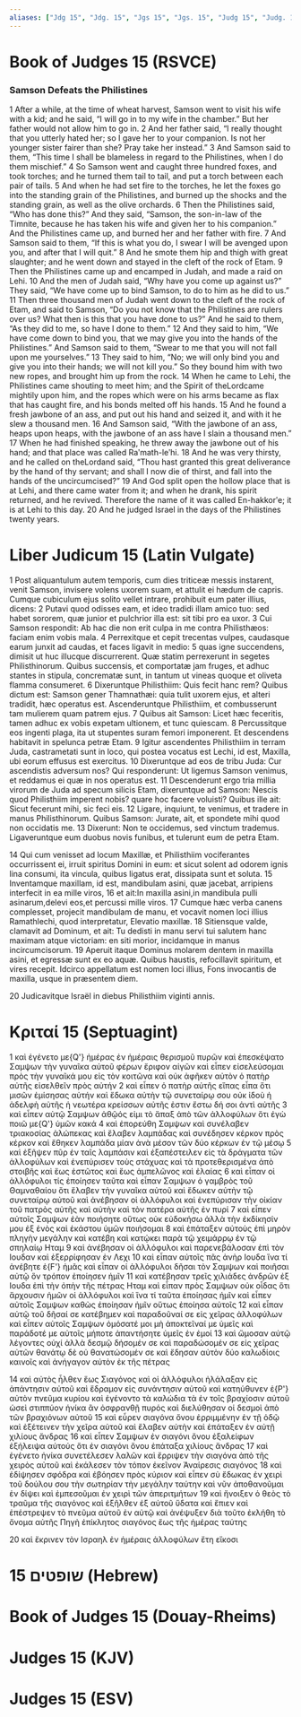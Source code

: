 ```yaml
---
aliases: ["Jdg 15", "Jdg. 15", "Jgs 15", "Jgs. 15", "Judg 15", "Judg. 15"]
---
```



# Book of Judges 15 (RSVCE)

### Samson Defeats the Philistines
1 After a while, at the time of wheat harvest, Samson went to visit his wife with a kid; and he said, “I will go in to my wife in the chamber.” But her father would not allow him to go in.
2 And her father said, “I really thought that you utterly hated her; so I gave her to your companion. Is not her younger sister fairer than she? Pray take her instead.”
3 And Samson said to them, “This time I shall be blameless in regard to the Philistines, when I do them mischief.”
4 So Samson went and caught three hundred foxes, and took torches; and he turned them tail to tail, and put a torch between each pair of tails.
5 And when he had set fire to the torches, he let the foxes go into the standing grain of the Philistines, and burned up the shocks and the standing grain, as well as the olive orchards.
6 Then the Philistines said, “Who has done this?” And they said, “Samson, the son-in-law of the Timnite, because he has taken his wife and given her to his companion.” And the Philistines came up, and burned her and her father with fire.
7 And Samson said to them, “If this is what you do, I swear I will be avenged upon you, and after that I will quit.”
8 And he smote them hip and thigh with great slaughter; and he went down and stayed in the cleft of the rock of Etam.
9 Then the Philistines came up and encamped in Judah, and made a raid on Lehi.
10 And the men of Judah said, “Why have you come up against us?” They said, “We have come up to bind Samson, to do to him as he did to us.”
11 Then three thousand men of Judah went down to the cleft of the rock of Etam, and said to Samson, “Do you not know that the Philistines are rulers over us? What then is this that you have done to us?” And he said to them, “As they did to me, so have I done to them.”
12 And they said to him, “We have come down to bind you, that we may give you into the hands of the Philistines.” And Samson said to them, “Swear to me that you will not fall upon me yourselves.”
13 They said to him, “No; we will only bind you and give you into their hands; we will not kill you.” So they bound him with two new ropes, and brought him up from the rock.
14 When he came to Lehi, the Philistines came shouting to meet him; and the Spirit of theLordcame mightily upon him, and the ropes which were on his arms became as flax that has caught fire, and his bonds melted off his hands.
15 And he found a fresh jawbone of an ass, and put out his hand and seized it, and with it he slew a thousand men.
16 And Samson said, “With the jawbone of an ass, heaps upon heaps, with the jawbone of an ass have I slain a thousand men.”
17 When he had finished speaking, he threw away the jawbone out of his hand; and that place was called Raʹmath-leʹhi.
18 And he was very thirsty, and he called on theLordand said, “Thou hast granted this great deliverance by the hand of thy servant; and shall I now die of thirst, and fall into the hands of the uncircumcised?”
19 And God split open the hollow place that is at Lehi, and there came water from it; and when he drank, his spirit returned, and he revived. Therefore the name of it was called En-hakkorʹe; it is at Lehi to this day.
20 And he judged Israel in the days of the Philistines twenty years.


# Liber Judicum 15 (Latin Vulgate)

1 Post aliquantulum autem temporis, cum dies triticeæ messis instarent, venit Samson, invisere volens uxorem suam, et attulit ei hædum de capris. Cumque cubiculum ejus solito vellet intrare, prohibuit eum pater illius, dicens:
2 Putavi quod odisses eam, et ideo tradidi illam amico tuo: sed habet sororem, quæ junior et pulchrior illa est: sit tibi pro ea uxor.
3 Cui Samson respondit: Ab hac die non erit culpa in me contra Philisthæos: faciam enim vobis mala.
4 Perrexitque et cepit trecentas vulpes, caudasque earum junxit ad caudas, et faces ligavit in medio:
5 quas igne succendens, dimisit ut huc illucque discurrerent. Quæ statim perrexerunt in segetes Philisthinorum. Quibus succensis, et comportatæ jam fruges, et adhuc stantes in stipula, concrematæ sunt, in tantum ut vineas quoque et oliveta flamma consumeret.
6 Dixeruntque Philisthiim: Quis fecit hanc rem? Quibus dictum est: Samson gener Thamnathæi: quia tulit uxorem ejus, et alteri tradidit, hæc operatus est. Ascenderuntque Philisthiim, et combusserunt tam mulierem quam patrem ejus.
7 Quibus ait Samson: Licet hæc feceritis, tamen adhuc ex vobis expetam ultionem, et tunc quiescam.
8 Percussitque eos ingenti plaga, ita ut stupentes suram femori imponerent. Et descendens habitavit in spelunca petræ Etam.
9 Igitur ascendentes Philisthiim in terram Juda, castrametati sunt in loco, qui postea vocatus est Lechi, id est, Maxilla, ubi eorum effusus est exercitus.
10 Dixeruntque ad eos de tribu Juda: Cur ascendistis adversum nos? Qui responderunt: Ut ligemus Samson venimus, et reddamus ei quæ in nos operatus est.
11 Descenderunt ergo tria millia virorum de Juda ad specum silicis Etam, dixeruntque ad Samson: Nescis quod Philisthiim imperent nobis? quare hoc facere voluisti? Quibus ille ait: Sicut fecerunt mihi, sic feci eis.
12 Ligare, inquiunt, te venimus, et tradere in manus Philisthinorum. Quibus Samson: Jurate, ait, et spondete mihi quod non occidatis me.
13 Dixerunt: Non te occidemus, sed vinctum trademus. Ligaveruntque eum duobus novis funibus, et tulerunt eum de petra Etam.

14 Qui cum venisset ad locum Maxillæ, et Philisthiim vociferantes occurrissent ei, irruit spiritus Domini in eum: et sicut solent ad odorem ignis lina consumi, ita vincula, quibus ligatus erat, dissipata sunt et soluta.
15 Inventamque maxillam, id est, mandibulam asini, quæ jacebat, arripiens interfecit in ea mille viros,
16 et ait:In maxilla asini,in mandibula pulli asinarum,delevi eos,et percussi mille viros.
17 Cumque hæc verba canens complesset, projecit mandibulam de manu, et vocavit nomen loci illius Ramathlechi, quod interpretatur, Elevatio maxillæ.
18 Sitiensque valde, clamavit ad Dominum, et ait: Tu dedisti in manu servi tui salutem hanc maximam atque victoriam: en siti morior, incidamque in manus incircumcisorum.
19 Aperuit itaque Dominus molarem dentem in maxilla asini, et egressæ sunt ex eo aquæ. Quibus haustis, refocillavit spiritum, et vires recepit. Idcirco appellatum est nomen loci illius, Fons invocantis de maxilla, usque in præsentem diem.

20 Judicavitque Israël in diebus Philisthiim viginti annis.


# Κριταί 15 (Septuagint)

1 καὶ ἐγένετο με{Q'} ἡμέρας ἐν ἡμέραις θερισμοῦ πυρῶν καὶ ἐπεσκέψατο Σαμψων τὴν γυναῖκα αὐτοῦ φέρων ἔριφον αἰγῶν καὶ εἶπεν εἰσελεύσομαι πρὸς τὴν γυναῖκά μου εἰς τὸν κοιτῶνα καὶ οὐκ ἀφῆκεν αὐτὸν ὁ πατὴρ αὐτῆς εἰσελθεῖν πρὸς αὐτήν
2 καὶ εἶπεν ὁ πατὴρ αὐτῆς εἴπας εἶπα ὅτι μισῶν ἐμίσησας αὐτήν καὶ ἔδωκα αὐτὴν τῷ συνεταίρῳ σου οὐκ ἰδοὺ ἡ ἀδελφὴ αὐτῆς ἡ νεωτέρα κρείσσων αὐτῆς ἐστιν ἔστω δή σοι ἀντὶ αὐτῆς
3 καὶ εἶπεν αὐτῷ Σαμψων ἀθῷός εἰμι τὸ ἅπαξ ἀπὸ τῶν ἀλλοφύλων ὅτι ἐγὼ ποιῶ με{Q'} ὑμῶν κακά
4 καὶ ἐπορεύθη Σαμψων καὶ συνέλαβεν τριακοσίας ἀλώπεκας καὶ ἔλαβεν λαμπάδας καὶ συνέδησεν κέρκον πρὸς κέρκον καὶ ἔθηκεν λαμπάδα μίαν ἀνὰ μέσον τῶν δύο κέρκων ἐν τῷ μέσῳ
5 καὶ ἐξῆψεν πῦρ ἐν ταῖς λαμπάσιν καὶ ἐξαπέστειλεν εἰς τὰ δράγματα τῶν ἀλλοφύλων καὶ ἐνεπύρισεν τοὺς στάχυας καὶ τὰ προτεθερισμένα ἀπὸ στοιβῆς καὶ ἕως ἑστῶτος καὶ ἕως ἀμπελῶνος καὶ ἐλαίας
6 καὶ εἶπαν οἱ ἀλλόφυλοι τίς ἐποίησεν ταῦτα καὶ εἶπαν Σαμψων ὁ γαμβρὸς τοῦ Θαμναθαίου ὅτι ἔλαβεν τὴν γυναῖκα αὐτοῦ καὶ ἔδωκεν αὐτὴν τῷ συνεταίρῳ αὐτοῦ καὶ ἀνέβησαν οἱ ἀλλόφυλοι καὶ ἐνεπύρισαν τὴν οἰκίαν τοῦ πατρὸς αὐτῆς καὶ αὐτὴν καὶ τὸν πατέρα αὐτῆς ἐν πυρί
7 καὶ εἶπεν αὐτοῖς Σαμψων ἐὰν ποιήσητε οὕτως οὐκ εὐδοκήσω ἀλλὰ τὴν ἐκδίκησίν μου ἐξ ἑνὸς καὶ ἑκάστου ὑμῶν ποιήσομαι
8 καὶ ἐπάταξεν αὐτοὺς ἐπὶ μηρὸν πληγὴν μεγάλην καὶ κατέβη καὶ κατῴκει παρὰ τῷ χειμάρρῳ ἐν τῷ σπηλαίῳ Ηταμ
9 καὶ ἀνέβησαν οἱ ἀλλόφυλοι καὶ παρενεβάλοσαν ἐπὶ τὸν Ιουδαν καὶ ἐξερρίφησαν ἐν Λεχι
10 καὶ εἶπαν αὐτοῖς πᾶς ἀνὴρ Ιουδα ἵνα τί ἀνέβητε ἐ{F'} ἡμᾶς καὶ εἶπαν οἱ ἀλλόφυλοι δῆσαι τὸν Σαμψων καὶ ποιῆσαι αὐτῷ ὃν τρόπον ἐποίησεν ἡμῖν
11 καὶ κατέβησαν τρεῖς χιλιάδες ἀνδρῶν ἐξ Ιουδα ἐπὶ τὴν ὀπὴν τῆς πέτρας Ηταμ καὶ εἶπαν πρὸς Σαμψων οὐκ οἶδας ὅτι ἄρχουσιν ἡμῶν οἱ ἀλλόφυλοι καὶ ἵνα τί ταῦτα ἐποίησας ἡμῖν καὶ εἶπεν αὐτοῖς Σαμψων καθὼς ἐποίησαν ἡμῖν οὕτως ἐποίησα αὐτοῖς
12 καὶ εἶπαν αὐτῷ τοῦ δῆσαί σε κατέβημεν καὶ παραδοῦναί σε εἰς χεῖρας ἀλλοφύλων καὶ εἶπεν αὐτοῖς Σαμψων ὀμόσατέ μοι μὴ ἀποκτεῖναί με ὑμεῖς καὶ παράδοτέ με αὐτοῖς μήποτε ἀπαντήσητε ὑμεῖς ἐν ἐμοί
13 καὶ ὤμοσαν αὐτῷ λέγοντες οὐχί ἀλλὰ δεσμῷ δήσομέν σε καὶ παραδώσομέν σε εἰς χεῖρας αὐτῶν θανάτῳ δὲ οὐ θανατώσομέν σε καὶ ἔδησαν αὐτὸν δύο καλωδίοις καινοῖς καὶ ἀνήγαγον αὐτὸν ἐκ τῆς πέτρας

14 καὶ αὐτὸς ἦλθεν ἕως Σιαγόνος καὶ οἱ ἀλλόφυλοι ἠλάλαξαν εἰς ἀπάντησιν αὐτοῦ καὶ ἔδραμον εἰς συνάντησιν αὐτοῦ καὶ κατηύθυνεν ἐ{P'} αὐτὸν πνεῦμα κυρίου καὶ ἐγένοντο τὰ καλώδια τὰ ἐν τοῖς βραχίοσιν αὐτοῦ ὡσεὶ στιππύον ἡνίκα ἂν ὀσφρανθῇ πυρός καὶ διελύθησαν οἱ δεσμοὶ ἀπὸ τῶν βραχιόνων αὐτοῦ
15 καὶ εὗρεν σιαγόνα ὄνου ἐρριμμένην ἐν τῇ ὁδῷ καὶ ἐξέτεινεν τὴν χεῖρα αὐτοῦ καὶ ἔλαβεν αὐτὴν καὶ ἐπάταξεν ἐν αὐτῇ χιλίους ἄνδρας
16 καὶ εἶπεν Σαμψων ἐν σιαγόνι ὄνου ἐξαλείφων ἐξήλειψα αὐτούς ὅτι ἐν σιαγόνι ὄνου ἐπάταξα χιλίους ἄνδρας
17 καὶ ἐγένετο ἡνίκα συνετέλεσεν λαλῶν καὶ ἔρριψεν τὴν σιαγόνα ἀπὸ τῆς χειρὸς αὐτοῦ καὶ ἐκάλεσεν τὸν τόπον ἐκεῖνον Ἀναίρεσις σιαγόνος
18 καὶ ἐδίψησεν σφόδρα καὶ ἐβόησεν πρὸς κύριον καὶ εἶπεν σὺ ἔδωκας ἐν χειρὶ τοῦ δούλου σου τὴν σωτηρίαν τὴν μεγάλην ταύτην καὶ νῦν ἀποθανοῦμαι ἐν δίψει καὶ ἐμπεσοῦμαι ἐν χειρὶ τῶν ἀπεριτμήτων
19 καὶ ἤνοιξεν ὁ θεὸς τὸ τραῦμα τῆς σιαγόνος καὶ ἐξῆλθεν ἐξ αὐτοῦ ὕδατα καὶ ἔπιεν καὶ ἐπέστρεψεν τὸ πνεῦμα αὐτοῦ ἐν αὐτῷ καὶ ἀνέψυξεν διὰ τοῦτο ἐκλήθη τὸ ὄνομα αὐτῆς Πηγὴ ἐπίκλητος σιαγόνος ἕως τῆς ἡμέρας ταύτης

20 καὶ ἔκρινεν τὸν Ισραηλ ἐν ἡμέραις ἀλλοφύλων ἔτη εἴκοσι


# 15 שופטים (Hebrew)


# Book of Judges 15 (Douay-Rheims)


# Judges 15 (KJV)


# Judges 15 (ESV)

